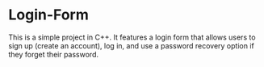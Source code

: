 # Login-Form
This is a simple project in C++. It features a login form that allows users to sign up (create an account), log in, and use a password recovery option if they forget their password.
